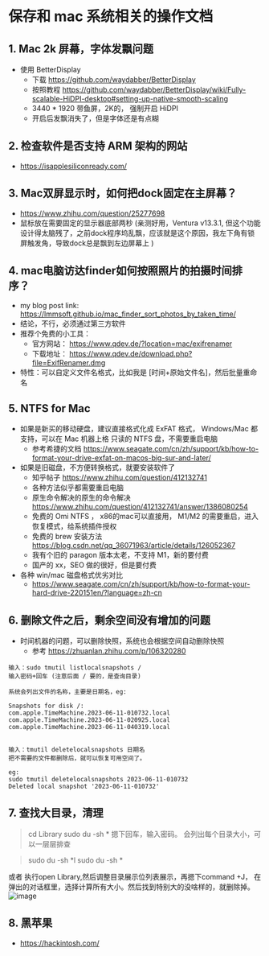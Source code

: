 # 保存和 mac 系统相关的操作文档

## 1. Mac 2k 屏幕，字体发飘问题
- 使用 BetterDisplay
  - 下载 https://github.com/waydabber/BetterDisplay
  - 按照教程 https://github.com/waydabber/BetterDisplay/wiki/Fully-scalable-HiDPI-desktop#setting-up-native-smooth-scaling
  - 3440 * 1920 带鱼屏，2K的， 强制开启 HiDPI
  - 开启后发飘消失了，但是字体还是有点糊

## 2. 检查软件是否支持 ARM 架构的网站
- https://isapplesiliconready.com/

## 3. Mac双屏显示时，如何把dock固定在主屏幕？
- https://www.zhihu.com/question/25277698
- 鼠标放在需要固定的显示器底部两秒 (亲测好用，Ventura v13.3.1, 但这个功能设计得太脑残了，之前dock程序坞乱飘，应该就是这个原因，我左下角有锁屏触发角，导致dock总是飘到左边屏幕上  ) 

## 4. mac电脑访达finder如何按照照片的拍摄时间排序？
- my blog post link:  https://lmmsoft.github.io/mac_finder_sort_photos_by_taken_time/ 
- 结论，不行，必须通过第三方软件
- 推荐个免费的小工具：
  - 官方网站： https://www.qdev.de/?location=mac/exifrenamer
  - 下载地址： https://www.qdev.de/download.php?file=ExifRenamer.dmg
- 特性：可以自定义文件名格式，比如我是 [时间+原始文件名]，然后批量重命名

## 5. NTFS for Mac
- 如果是新买的移动硬盘，建议直接格式化成 ExFAT 格式， Windows/Mac 都支持，可以在 Mac 机器上格 只读的 NTFS 盘，不需要重启电脑
  - 参考希捷的文档 https://www.seagate.com/cn/zh/support/kb/how-to-format-your-drive-exfat-on-macos-big-sur-and-later/ 
- 如果是旧磁盘，不方便转换格式，就要安装软件了
  - 知乎帖子 https://www.zhihu.com/question/412132741
  - 各种方法似乎都需要重启电脑
  - 原生命令解决的原生的命令解决  https://www.zhihu.com/question/412132741/answer/1386080254
  - 免费的 Omi NTFS ， x86的mac可以直接用， M1/M2 的需要重启，进入恢复模式，给系统插件授权
  - 免费的 brew 安装方法 https://blog.csdn.net/qq_36071963/article/details/126052367
  - 我有个旧的 paragon 版本太老，不支持 M1，新的要付费
  - 国产的 xx，SEO 做的很好，但是要付费
- 各种 win/mac 磁盘格式优劣对比
  - https://www.seagate.com/cn/zh/support/kb/how-to-format-your-hard-drive-220151en/?language=zh-cn

## 6. 删除文件之后，剩余空间没有增加的问题
- 时间机器的问题，可以删除快照，系统也会根据空间自动删除快照
  - 参考 https://zhuanlan.zhihu.com/p/106320280
```
输入：sudo tmutil listlocalsnapshots /
输入密码+回车 (注意后面 / 要的，是查询目录)

系统会列出文件的名称，主要是日期名，eg:

Snapshots for disk /:
com.apple.TimeMachine.2023-06-11-010732.local
com.apple.TimeMachine.2023-06-11-020925.local
com.apple.TimeMachine.2023-06-11-040319.local


输入：tmutil deletelocalsnapshots 日期名
把不需要的文件都删除后，就可以恢复可用空间了。

eg:
sudo tmutil deletelocalsnapshots 2023-06-11-010732
Deleted local snapshot '2023-06-11-010732'
```

## 7. 查找大目录，清理
> cd Library
> sudo du -sh *
摁下回车，输入密码。
会列出每个目录大小，可以一层层排查

> sudo du -sh *l
> sudo du -sh *

或者
执行open Library,然后调整目录展示位列表展示，再摁下command +J，
在弹出的对话框里，选择计算所有大小。然后找到特别大的没啥样的，就删除掉。
![image](https://github.com/lmmsoft/wiki/assets/1109198/8a3573d4-57e7-423f-b369-cb18bf9ea43f)

## 8. 黑苹果
- https://hackintosh.com/
